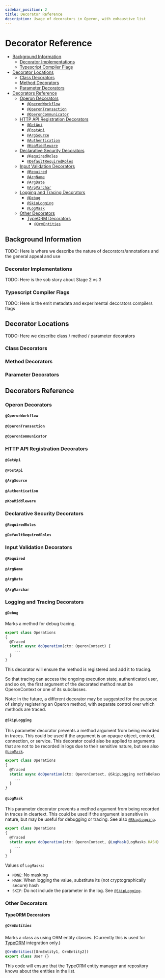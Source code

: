 ```yaml
---
sidebar_position: 2
title: Decorator Reference
description: Usage of decorators in Operon, with exhaustive list
---
```


# Decorator Reference
-   [Background Information](#background-information)
    -   [Decorator Implementations](#decorator-implementations)
    -   [Typescript Compiler Flags](#typescript-compiler-flags)
-   [Decorator Locations](#decorator-locations)
    -   [Class Decorators](#class-decorators)
    -   [Method Decorators](#method-decorators)  
    -   [Parameter Decorators](#parameter-decorators)  
-   [Decorators Reference](#decorators-reference)
    -   [Operon Decorators](#operon-decorators)
        -   [`@OperonWorkflow`](#operonworkflow)
        -   [`@OperonTransaction`](#operontransaction)
        -   [`@OperonCommunicator`](#operoncommunicator)
    -   [HTTP API Registration Decorators](#http-api-registration-decorators)
        -   [`@GetApi`](#getapi)
        -   [`@PostApi`](#postapi)
        -   [`@ArgSource`](#argsource)
        -   [`@Authentication`](#authentication)
        -   [`@KoaMiddleware`](#koamiddleware)
    -   [Declarative Security Decorators](#declarative-security-decorators)
        -   [`@RequiredRoles`](#requiredroles)
        -   [`@DefaultRequiredRoles`](#defaultrequiredroles)
    -   [Input Validation Decorators](#input-validation-decorators)
        -   [`@Required`](#required)
        -   [`@ArgName`](#argname)
        -   [`@ArgDate`](#argdate)
        -   [`@ArgVarchar`](#argvarchar)
    -   [Logging and Tracing Decorators](#logging-and-tracing-decorators)
        -   [`@Debug`](#debug)
        -   [`@SkipLogging`](#skiplogging)
        -   [`@LogMask`](#logmask)
    -   [Other Decorators](#other-decorators)
        -   [TypeORM Decorators](#typeorm-decorators)
            -   [`@OrmEntities`](#ormentities)

## Background Information

TODO: Here is where we describe the nature of decorators/annotations and the general appeal and use

### Decorator Implementations

TODO: Here is the sob story about Stage 2 vs 3

### Typescript Compiler Flags

TODO: Here is the emit metadata and experimental decorators compilers flags

## Decorator Locations

TODO: Here we describe class / method / parameter decorators

### Class Decorators

### Method Decorators

### Parameter Decorators

## Decorators Reference

### Operon Decorators

#### `@OperonWorkflow`
#### `@OperonTransaction`
#### `@OperonCommunicator`

### HTTP API Registration Decorators
#### `@GetApi`
#### `@PostApi`
#### `@ArgSource`
#### `@Authentication`
#### `@KoaMiddleware`

### Declarative Security Decorators

#### `@RequiredRoles`
#### `@DefaultRequiredRoles`

### Input Validation Decorators

#### `@Required`
#### `@ArgName`
#### `@ArgDate`
#### `@ArgVarchar`

### Logging and Tracing Decorators

#### `@Debug`
Marks a method for debug tracing.

```typescript
export class Operations
{
  @Traced
  static async doOperation(ctx: OperonContext) {
    ...
  }
}
```

This decorator will ensure the method is registered and add it to tracing.

So that tracing can access the ongoing execution state, authenticated user, and so on, the first argument of the decorated method must be OperonContext or one of its subclasses.

Note: In the future, a different decorator may be suggested for the purpose of simply registering an Operon method, with separate control over which methods are traced.

#### `@SkipLogging`

This parameter decorator prevents a method argument from being recorded in traces.  This could be used if the argument is an opaque object, context, connection, or service.  This decorator could also be applied to arguments that are not to be recorded in logs due to their sensitive nature, but see also [`@LogMask`](#logmask).

```typescript
export class Operations
{
  @Traced
  static async doOperation(ctx: OperonContext, @SkipLogging notToBeRecorded: unknown) {
    ...
  }
}
```

#### `@LogMask`
This parameter decorator prevents a method argument from being recorded in traces in cleartext.  This could be used if the argument is sensitive in nature, but may be useful for debugging or tracing.   See also [`@SkipLogging`](#skiplogging).

```typescript
export class Operations
{
  @Traced
  static async doOperation(ctx: OperonContext, @LogMask(LogMasks.HASH) toBeHashed: string) {
    ...
  }
}
```

Values of `LogMasks`:
- `NONE`: No masking
- `HASH`: When logging the value, substitute its (not cryptographically secure) hash
- `SKIP`: Do not include the parameter in the log.  See [`@SkipLogging`](#skiplogging).

### Other Decorators

#### TypeORM Decorators

##### `@OrmEntities`
Marks a class as using ORM entity classes.   (Currently this is used for [TypeORM](https://typeorm.io) integration only.)

```typescript
@OrmEntities([OrmEntity1, OrmEntity2])
export class User {}
```

This code will ensure that the TypeORM entity manager and repository knows about the entities in the list.
